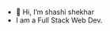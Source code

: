 - 👋 Hi, I’m shashi shekhar
- I am a Full Stack Web Dev. 

<!---
shashishekha/shashishekha is a ✨ special ✨ repository because its `README.md` (this file) appears on your GitHub profile.
You can click the Preview link to take a look at your changes.
--->
